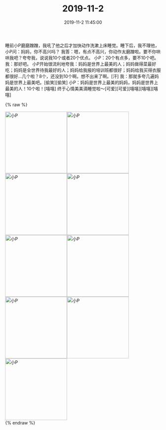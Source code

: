 ﻿---
title: "2019-11-2"
date: 2019-11-2 11:45:00
tags: 文字
categories: 妈妈
---
睡前小P磨磨蹭蹭，我吼了他之后才加快动作洗漱上床睡觉。睡下后，我不理他，小P问：妈妈，你不高兴吗？
我答：嗯，有点不高兴，你动作太磨蹭啦。要不你哄哄我吧？夸夸我，说说我10个或者20个优点。
小P：20个有点多，要不10个吧。
我：那好吧。
小P开始很流利地夸我：妈妈是世界上最美的人；妈妈做得菜最好吃；妈妈是全世界待我最好的人；妈妈给我报的培训班都很好；妈妈给我买得衣服都很好…几个啦？8个，还没到10个啊。想不出来了啊。[汗]
我：那就多夸几遍妈妈是世界上最美吧。[偷笑][偷笑]
小P：妈妈是世界上最美的妈妈，妈妈是世界上最美的人！10个啦！[嘻嘻]
终于心情美美滴睡觉啦～[可爱][可爱][嘻嘻][嘻嘻][嘻嘻]

{% raw %}
<div style="width:500 px">
<div style="float:left; width:100 px"><img src="/images/WeChat Image_20200212100326.jpg" width="200" alt="小P"></div>
<div style="float:left; width:100 px"><img src="/images/WeChat Image_20200212100339.jpg" width="200" alt="小P"></div>
<div style="float:left; width:100 px"><img src="/images/WeChat Image_20200212100349.jpg" width="200" alt="小P"></div>
<div style="float:left; width:100 px"><img src="/images/WeChat Image_20200212100359.jpg" width="200" alt="小P"></div>
<div style="float:left; width:100 px"><img src="/images/WeChat Image_20200212100407.jpg" width="200" alt="小P"></div>
<div style="float:left; width:100 px"><img src="/images/WeChat Image_20200212100415.jpg" width="200" alt="小P"></div>
<div style="float:left; width:100 px"><img src="/images/WeChat Image_20200212100423.jpg" width="200" alt="小P"></div>
<div style="float:left; width:100 px"><img src="/images/WeChat Image_20200212100432.jpg" width="200" alt="小P"></div>
<div style="float:left; width:100 px"><img src="/images/WeChat Image_20200212100440.jpg" width="200" alt="小P"></div>
<div style="clear:both"></div>
</div>
{% endraw %}